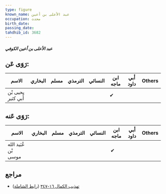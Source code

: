 ```yaml
---
type: figure
known_name: عبد الأعلى بن أعين
occupation: محدث
birth_date:
passing_date:
tahdhib_id: 3682
---
```

##### عبد الأعلى بن أعين الكوفي

## رَوَى عَن:
| الاسم              | البخاري | مسلم | الترمذي | النسائي | ابن ماجه | أبي داود | Others |
| ------------------ | ------- | ---- | ------- | ------- | -------- | -------- | ------ |
| يحيى بْن أَبي كثير |         |      |         |         | ✔        |          |        |
## رَوَى عَنه:
| الاسم                | البخاري | مسلم | الترمذي | النسائي | ابن ماجه | أبي داود | Others |
| -------------------- | ------- | ---- | ------- | ------- | -------- | -------- | ------ |
| عُبَيد الله بْن موسى |         |      |         |         | ✔        |          |        |
## مراجع
- [تهذيب الكمال ١٦-٣٤٧](obsidian://open?vault=Tahdhib-al-Kamal&file=Figures/٣٦٨٢-عبد%20الأعلى%20بن%20أعين%20الكوفي) ([رابط الشاملة](https://shamela.ws/book/3722/8340))